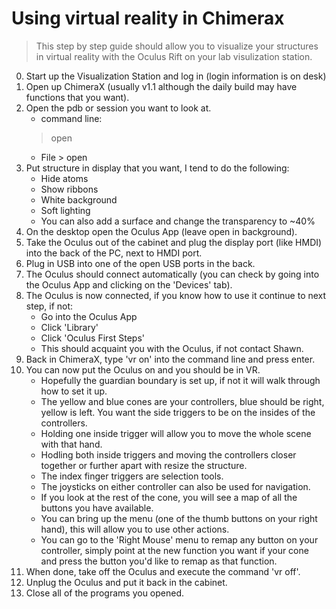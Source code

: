 # Using virtual reality in Chimerax

>This step by step guide should allow you to visualize your structures in virtual reality with the Oculus Rift on your lab visulization station.

0. Start up the Visualization Station and log in (login information is on desk)
1. Open up ChimeraX (usually v1.1 although the daily build may have functions that you want).
2. Open the pdb or session you want to look at.
    - command line:
    >open <pdbID>
    - File > open 
3. Put structure in display that you want, I tend to do the following:
    - Hide atoms
    - Show ribbons 
    - White background 
    - Soft lighting 
    - You can also add a surface and change the transparency to ~40%
4. On the desktop open the Oculus App (leave open in background).
5. Take the Oculus out of the cabinet and plug the display port (like HMDI) into the back of the PC, next to HMDI port.
6. Plug in USB into one of the open USB ports in the back. 
7. The Oculus should connect automatically (you can check by going into the Oculus App and clicking on the 'Devices' tab).
8. The Oculus is now connected, if you know how to use it continue to next step, if not:
    - Go into the Oculus App
    - Click 'Library'
    - Click 'Oculus First Steps'
    - This should acquaint you with the Oculus, if not contact Shawn.
9. Back in ChimeraX, type 'vr on' into the command line and press enter.
10. You can now put the Oculus on and you should be in VR.
    - Hopefully the guardian boundary is set up, if not it will walk through how to set it up.
    - The yellow and blue cones are your controllers, blue should be right, yellow is left. You want the side triggers to be on the insides of the controllers.
    - Holding one inside trigger will allow you to move the whole scene with that hand. 
    - Hodling both inside triggers and moving the controllers closer together or further apart with resize the structure. 
    - The index finger triggers are selection tools.
    - The joysticks on either controller can also be used for navigation. 
    - If you look at the rest of the cone, you will see a map of all the buttons you have available.
    - You can bring up the menu (one of the thumb buttons on your right hand), this will allow you to use other actions. 
    - You can go to the 'Right Mouse' menu to remap any button on your controller, simply point at the new function you want if your cone and press the button you'd like to remap as that function.
11. When done, take off the Oculus and execute the command 'vr off'.
12. Unplug the Oculus and put it back in the cabinet.
13. Close all of the programs you opened.